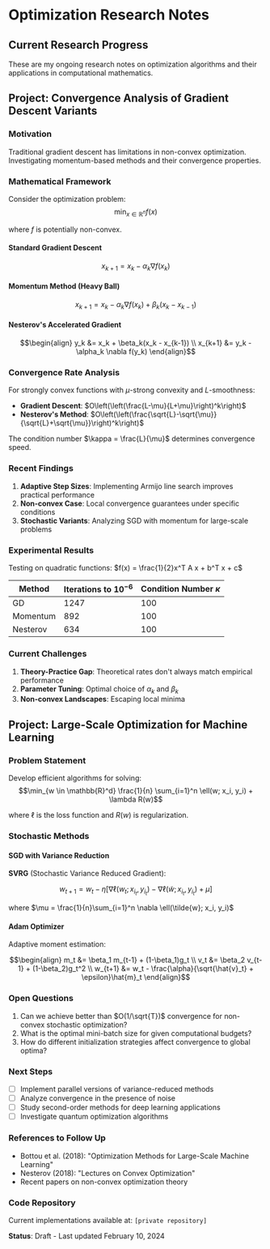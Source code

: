 # Optimization Research Notes

## Current Research Progress

These are my ongoing research notes on optimization algorithms and their applications in computational mathematics.

## Project: Convergence Analysis of Gradient Descent Variants

### Motivation

Traditional gradient descent has limitations in non-convex optimization. Investigating momentum-based methods and their convergence properties.

### Mathematical Framework

Consider the optimization problem:
$$\min_{x \in \mathbb{R}^n} f(x)$$

where $f$ is potentially non-convex.

#### Standard Gradient Descent
$$x_{k+1} = x_k - \alpha_k \nabla f(x_k)$$

#### Momentum Method (Heavy Ball)
$$x_{k+1} = x_k - \alpha_k \nabla f(x_k) + \beta_k(x_k - x_{k-1})$$

#### Nesterov's Accelerated Gradient
$$\begin{align}
y_k &= x_k + \beta_k(x_k - x_{k-1}) \\
x_{k+1} &= y_k - \alpha_k \nabla f(y_k)
\end{align}$$

### Convergence Rate Analysis

For strongly convex functions with $\mu$-strong convexity and $L$-smoothness:

- **Gradient Descent**: $O\left(\left(\frac{L-\mu}{L+\mu}\right)^k\right)$
- **Nesterov's Method**: $O\left(\left(\frac{\sqrt{L}-\sqrt{\mu}}{\sqrt{L}+\sqrt{\mu}}\right)^k\right)$

The condition number $\kappa = \frac{L}{\mu}$ determines convergence speed.

### Recent Findings

1. **Adaptive Step Sizes**: Implementing Armijo line search improves practical performance
2. **Non-convex Case**: Local convergence guarantees under specific conditions
3. **Stochastic Variants**: Analyzing SGD with momentum for large-scale problems

### Experimental Results

Testing on quadratic functions: $f(x) = \frac{1}{2}x^T A x + b^T x + c$

| Method | Iterations to $10^{-6}$ | Condition Number $\kappa$ |
|--------|-------------------------|---------------------------|
| GD | 1247 | 100 |
| Momentum | 892 | 100 |
| Nesterov | 634 | 100 |

### Current Challenges

1. **Theory-Practice Gap**: Theoretical rates don't always match empirical performance
2. **Parameter Tuning**: Optimal choice of $\alpha_k$ and $\beta_k$
3. **Non-convex Landscapes**: Escaping local minima

## Project: Large-Scale Optimization for Machine Learning

### Problem Statement

Develop efficient algorithms for solving:
$$\min_{w \in \mathbb{R}^d} \frac{1}{n} \sum_{i=1}^n \ell(w; x_i, y_i) + \lambda R(w)$$

where $\ell$ is the loss function and $R(w)$ is regularization.

### Stochastic Methods

#### SGD with Variance Reduction
**SVRG** (Stochastic Variance Reduced Gradient):

$$w_{t+1} = w_t - \eta[\nabla \ell(w_t; x_{i_t}, y_{i_t}) - \nabla \ell(\tilde{w}; x_{i_t}, y_{i_t}) + \mu]$$

where $\mu = \frac{1}{n}\sum_{i=1}^n \nabla \ell(\tilde{w}; x_i, y_i)$

#### Adam Optimizer
Adaptive moment estimation:

$$\begin{align}
m_t &= \beta_1 m_{t-1} + (1-\beta_1)g_t \\
v_t &= \beta_2 v_{t-1} + (1-\beta_2)g_t^2 \\
w_{t+1} &= w_t - \frac{\alpha}{\sqrt{\hat{v}_t} + \epsilon}\hat{m}_t
\end{align}$$

### Open Questions

1. Can we achieve better than $O(1/\sqrt{T})$ convergence for non-convex stochastic optimization?
2. What is the optimal mini-batch size for given computational budgets?
3. How do different initialization strategies affect convergence to global optima?

### Next Steps

- [ ] Implement parallel versions of variance-reduced methods
- [ ] Analyze convergence in the presence of noise
- [ ] Study second-order methods for deep learning applications
- [ ] Investigate quantum optimization algorithms

### References to Follow Up

- Bottou et al. (2018): "Optimization Methods for Large-Scale Machine Learning"
- Nesterov (2018): "Lectures on Convex Optimization"
- Recent papers on non-convex optimization theory

### Code Repository

Current implementations available at: `[private repository]`

**Status**: Draft - Last updated February 10, 2024